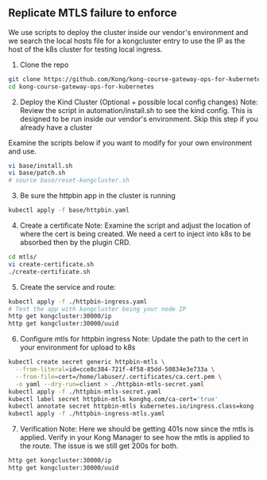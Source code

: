 ## Replicate MTLS failure to enforce

We use scripts to deploy the cluster inside our vendor's environment and we search the local hosts file for a kongcluster entry to use the IP as the host of the k8s cluster for testing local ingress. 

1. Clone the repo
```bash
git clone https://github.com/Kong/kong-course-gateway-ops-for-kubernetes.git
cd kong-course-gateway-ops-for-kubernetes
```

2. Deploy the Kind Cluster (Optional + possible local config changes)
Note:  Review the script in automation/install.sh to see the kind config.  This is designed to be run inside our vendor's environment.  Skip this step if you already have a cluster

Examine the scripts below if you want to modify for your own environment and use.
```bash
vi base/install.sh
vi base/patch.sh
# source base/reset-kongcluster.sh
```

3. Be sure the httpbin app in the cluster is running
```bash
kubectl apply -f base/httpbin.yaml
```

4. Create a certificate
Note:  Examine the script and adjust the location of where the cert is being created.  We need a cert to inject into k8s to be absorbed then by the plugin CRD.
```bash
cd mtls/
vi create-certificate.sh
./create-certificate.sh
```

5. Create the service and route:
```bash
kubectl apply -f ./httpbin-ingress.yaml
# Test the app with kongcluster being your node IP
http get kongcluster:30000/ip
http get kongcluster:30000/uuid
```

6. Configure mtls for httpbin ingress
Note:  Update the path to the cert in your environment for upload to k8s
```bash
kubectl create secret generic httpbin-mtls \
  --from-literal=id=cce8c384-721f-4f58-85dd-50834e3e733a \
  --from-file=cert=/home/labuser/.certificates/ca.cert.pem \
  -o yaml --dry-run=client > ./httpbin-mtls-secret.yaml
kubectl apply -f ./httpbin-mtls-secret.yaml
kubectl label secret httpbin-mtls konghq.com/ca-cert='true'
kubectl annotate secret httpbin-mtls kubernetes.io/ingress.class=kong
kubectl apply -f ./httpbin-ingress-mtls.yaml
```

7. Verification
Note:  Here we should be getting 401s now since the mtls is applied.  Verify in your Kong Manager to see how the mtls is applied to the route.  The issue is we still get 200s for both.
```bash
http get kongcluster:30000/ip
http get kongcluster:30000/uuid
```
